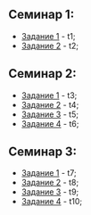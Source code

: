## Семинар 1:
* [Задание 1](./t1/index.html) - t1;
* [Задание 2](./t2/index.html) - t2;

## Семинар 2:
* [Задание 1](./t3/index.html) - t3;
* [Задание 2](./t4/index.html) - t4;
* [Задание 3](./t5/index.html) - t5;
* [Задание 4](./t6/index.html) - t6;

## Семинар 3:
* [Задание 1](./t7/main.js) - t7;
* [Задание 2](./t8/main.js) - t8;
* [Задание 3](./t9/main.js) - t9;
* [Задание 4](./t10/main.js) - t10;